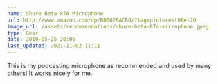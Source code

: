 ```yaml
---
name: Shure Beta 87A Microphone
url: http://www.amazon.com/dp/B0002BACBO/?tag=pinterest08e-20
image_url: /assets/recommendations/shure-beta-87a-microphone.jpeg
type: Gear
date: 2019-05-25 20:05
last_updated: 2021-11-02 11:11
---
```

This is my podcasting microphone as recommended and used by many others! It works nicely for me. 